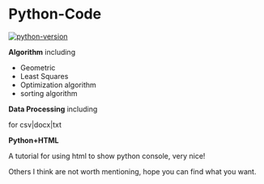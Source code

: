 # Python-Code

[![python-version](https://img.shields.io/badge/python-3.6%20%7C%203.7-blue.svg)](https://www.python.org/)

**Algorithm** including 

- Geometric
- Least Squares
- Optimization algorithm
- sorting algorithm



**Data Processing** including

for csv|docx|txt



**Python+HTML** 

A tutorial for using html to show python console, very nice!



Others I think are not worth mentioning, hope you can find what you want.